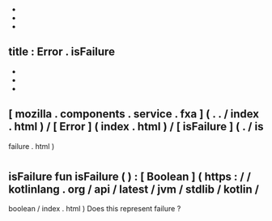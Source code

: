 -
-
-
title
:
Error
.
isFailure
-
-
-
-
[
mozilla
.
components
.
service
.
fxa
]
(
.
.
/
index
.
html
)
/
[
Error
]
(
index
.
html
)
/
[
isFailure
]
(
.
/
is
-
failure
.
html
)
#
isFailure
fun
isFailure
(
)
:
[
Boolean
]
(
https
:
/
/
kotlinlang
.
org
/
api
/
latest
/
jvm
/
stdlib
/
kotlin
/
-
boolean
/
index
.
html
)
Does
this
represent
failure
?
